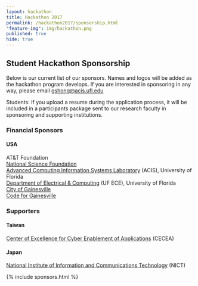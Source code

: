 ```yaml
---
layout: hackathon
title: Hackathon 2017
permalink: /hackathon2017/sponsorship.html
"feature-img": img/hackathon.png
published: true
hide: true
---
```


## Student Hackathon Sponsorship

Below is our current list of our sponsors. Names and logos will be added as the hackathon program develops. If you are interested in sponsoring in any way, please email [gshong@acis.ufl.edu](mailto://gshong@acis.ufl.edu)

Students: If you upload a resume during the application process, it will be included in a participants package sent to
our research faculty in sponsoring and supporting institutions.

### Financial Sponsors

#### USA

AT&T Foundation <br/>
[National Science Foundation](https://www.nsf.gov/) <br /> 
[Advanced Computing Information Systems Laboratory](https://www.acis.ufl.edu/) (ACIS), University of Florida <br />
[Department of Electrical & Computing](https://www.ece.ufl.edu/) (UF ECE), University of Florida <br />
[City of Gainesville](http://www.cityofgainesville.org) <br />
[Code for Gainesville](http://c4gnv.com) <br />


### Supporters

#### Taiwan

[Center of Excellence for Cyber Enablement of Applications](https://www.cecea.tw/e_index.php) (CECEA)

#### Japan

[National Institute of Information and Communications Technology](https://www.cecea.tw/e_index.php) (NICT)

{% include sponsors.html %}
